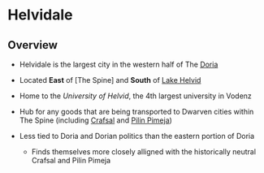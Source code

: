 # Helvidale

## Overview

- Helvidale is the largest city in the western half of The [Doria](README.md)
- Located __East__ of [The Spine] and __South__ of [Lake Helvid](lake-helvid.md)
- Home to the _University of Helvid_, the 4th largest university in Vodenz
- Hub for any goods that are being transported to Dwarven cities within The Spine (including [Crafsal](../independant/crafsal.md) and [Pilin Pimeja](../independant/pilin-pimeja.md))

- Less tied to Doria and Dorian politics than the eastern portion of Doria
  - Finds themselves more closely alligned with the historically neutral Crafsal and Pilin Pimeja
